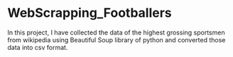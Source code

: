 # WebScrapping_Footballers

In this project, I have collected the data of the highest grossing sportsmen from wikipedia using Beautiful Soup library of python and converted those data into csv format.

